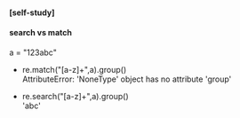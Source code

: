#### [self-study]

#### search vs match 
a = "123abc" <br>

* re.match("[a-z]+",a).group() <br>
AttributeError: 'NoneType' object has no attribute 'group'<br>

* re.search("[a-z]+",a).group()<br>
'abc' <br>
